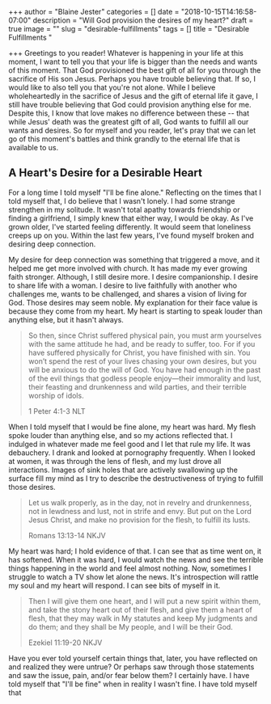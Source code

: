 +++
author = "Blaine Jester"
categories = []
date = "2018-10-15T14:16:58-07:00"
description = "Will God provision the desires of my heart?"
draft = true
image = ""
slug = "desirable-fulfillments"
tags = []
title = "Desirable Fulfillments "

+++
Greetings to you reader! Whatever is happening in your life at this moment, I want to tell you that your life is bigger than the needs and wants of this moment. That God provisioned the best gift of all for you through the sacrifice of His son Jesus. Perhaps you have trouble believing that. If so, I would like to also tell you that you're not alone. While I believe wholeheartedly in the sacrifice of Jesus and the gift of eternal life it gave, I still have trouble believing that God could provision anything else for me. Despite this, I know that love makes no difference between these -- that while Jesus' death was the greatest gift of all, God wants to fulfill all our wants and desires. So for myself and you reader, let's pray that we can let go of this moment's battles and think grandly to the eternal life that is available to us.

## A Heart's Desire for a Desirable Heart

For a long time I told myself "I'll be fine alone." Reflecting on the times that I told myself that, I do believe that I wasn't lonely. I had some strange strengthen in my solitude. It wasn't total apathy towards friendship or finding a girlfriend, I simply knew that either way, I would be okay. As I've grown older, I've started feeling differently. It would seem that loneliness creeps up on you. Within the last few years, I've found myself broken and desiring deep connection.

My desire for deep connection was something that triggered a move, and it helped me get more involved with church. It has made my ever growing faith stronger. Although, I still desire more. I desire companionship. I desire to share life with a woman. I desire to live faithfully with another who challenges me, wants to be challenged, and shares a vision of living for God. Those desires may seem noble. My explanation for their face value is because they come from my heart. My heart is starting to speak louder than anything else, but it hasn't always.

> So then, since Christ suffered physical pain, you must arm yourselves with the same attitude he had, and be ready to suffer, too. For if you have suffered physically for Christ, you have finished with sin. You won’t spend the rest of your lives chasing your own desires, but you will be anxious to do the will of God. You have had enough in the past of the evil things that godless people enjoy—their immorality and lust, their feasting and drunkenness and wild parties, and their terrible worship of idols.
>
> 1 Peter 4:1-3 NLT

When I told myself that I would be fine alone, my heart was hard. My flesh spoke louder than anything else, and so my actions reflected that. I indulged in whatever made me feel good and I let that rule my life. It was debauchery. I drank and looked at pornography frequently. When I looked at women, it was through the lens of flesh, and my lust drove all interactions. Images of sink holes that are actively swallowing up the surface fill my mind as I try to describe the destructiveness of trying to fulfill those desires.

> Let us walk properly, as in the day, not in revelry and drunkenness, not in lewdness and lust, not in strife and envy. But put on the Lord Jesus Christ, and make no provision for the flesh, to fulfill its lusts.
>
> Romans 13:13-14 NKJV

My heart was hard; I hold evidence of that. I can see that as time went on, it has softened. When it was hard, I would watch the news and see the terrible things happening in the world and feel almost nothing. Now, sometimes I struggle to watch a TV show let alone the news. It's introspection will rattle my soul and my heart will respond. I can see bits of myself in it.

> Then I will give them one heart, and I will put a new spirit within them, and take the stony heart out of their flesh, and give them a heart of flesh, that they may walk in My statutes and keep My judgments and do them; and they shall be My people, and I will be their God.
>
> Ezekiel 11:19-20 NKJV

Have you ever told yourself certain things that, later, you have reflected on and realized they were untrue? Or perhaps saw through those statements and saw the issue, pain, and/or fear below them? I certainly have. I have told myself that "I'll be fine" when in reality I wasn't fine. I have told myself that 